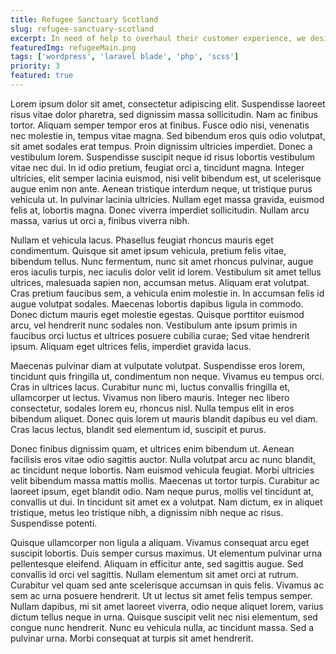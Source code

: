```yaml
---
title: Refugee Sanctuary Scotland
slug: refugee-sanctuary-scotland
excerpt: In need of help to overhaul their customer experience, we designed interior and exterior signage, to first transform their customers showroom experience.
featuredImg: refugeeMain.png
tags: ['wordpress', 'laravel blade', 'php', 'scss']
priority: 3
featured: true
---
```


Lorem ipsum dolor sit amet, consectetur adipiscing elit. Suspendisse laoreet risus vitae dolor pharetra, sed dignissim massa sollicitudin. Nam ac finibus tortor. Aliquam semper tempor eros at finibus. Fusce odio nisi, venenatis nec molestie in, tempus vitae magna. Sed bibendum eros quis odio volutpat, sit amet sodales erat tempus. Proin dignissim ultricies imperdiet. Donec a vestibulum lorem. Suspendisse suscipit neque id risus lobortis vestibulum vitae nec dui. In id odio pretium, feugiat orci a, tincidunt magna. Integer ultricies, elit semper lacinia euismod, nisi velit bibendum est, ut scelerisque augue enim non ante. Aenean tristique interdum neque, ut tristique purus vehicula ut. In pulvinar lacinia ultricies. Nullam eget massa gravida, euismod felis at, lobortis magna. Donec viverra imperdiet sollicitudin. Nullam arcu massa, varius ut orci a, finibus viverra nibh.

Nullam et vehicula lacus. Phasellus feugiat rhoncus mauris eget condimentum. Quisque sit amet ipsum vehicula, pretium felis vitae, bibendum tellus. Nunc fermentum, nunc sit amet rhoncus pulvinar, augue eros iaculis turpis, nec iaculis dolor velit id lorem. Vestibulum sit amet tellus ultrices, malesuada sapien non, accumsan metus. Aliquam erat volutpat. Cras pretium faucibus sem, a vehicula enim molestie in. In accumsan felis id augue volutpat sodales. Maecenas lobortis dapibus ligula in commodo. Donec dictum mauris eget molestie egestas. Quisque porttitor euismod arcu, vel hendrerit nunc sodales non. Vestibulum ante ipsum primis in faucibus orci luctus et ultrices posuere cubilia curae; Sed vitae hendrerit ipsum. Aliquam eget ultrices felis, imperdiet gravida lacus.

Maecenas pulvinar diam at vulputate volutpat. Suspendisse eros lorem, tincidunt quis fringilla ut, condimentum non neque. Vivamus eu tempus orci. Cras in ultrices lacus. Curabitur nunc mi, luctus convallis fringilla et, ullamcorper ut lectus. Vivamus non libero mauris. Integer nec libero consectetur, sodales lorem eu, rhoncus nisl. Nulla tempus elit in eros bibendum aliquet. Donec quis lorem ut mauris blandit dapibus eu vel diam. Cras lacus lectus, blandit sed elementum id, suscipit et purus.

Donec finibus dignissim quam, et ultrices enim bibendum ut. Aenean facilisis eros vitae odio sagittis auctor. Nulla volutpat arcu ac nunc blandit, ac tincidunt neque lobortis. Nam euismod vehicula feugiat. Morbi ultricies velit bibendum massa mattis mollis. Maecenas ut tortor turpis. Curabitur ac laoreet ipsum, eget blandit odio. Nam neque purus, mollis vel tincidunt at, convallis ut dui. In tincidunt sit amet ex a volutpat. Nam dictum, ex in aliquet tristique, metus leo tristique nibh, a dignissim nibh neque ac risus. Suspendisse potenti.

Quisque ullamcorper non ligula a aliquam. Vivamus consequat arcu eget suscipit lobortis. Duis semper cursus maximus. Ut elementum pulvinar urna pellentesque eleifend. Aliquam in efficitur ante, sed sagittis augue. Sed convallis id orci vel sagittis. Nullam elementum sit amet orci at rutrum. Curabitur vel quam sed ante scelerisque accumsan in quis felis. Vivamus ac sem ac urna posuere hendrerit. Ut ut lectus sit amet felis tempus semper. Nullam dapibus, mi sit amet laoreet viverra, odio neque aliquet lorem, varius dictum tellus neque in urna. Quisque suscipit velit nec nisi elementum, sed congue nunc hendrerit. Nunc eu vehicula nulla, ac tincidunt massa. Sed a pulvinar urna. Morbi consequat at turpis sit amet hendrerit.
